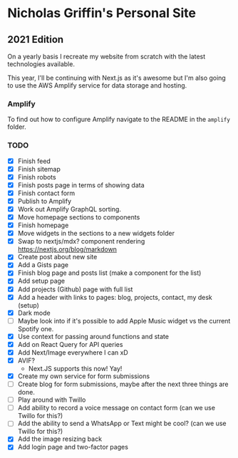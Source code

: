 # Nicholas Griffin's Personal Site

## 2021 Edition

On a yearly basis I recreate my website from scratch with the latest technologies available.

This year, I'll be continuing with Next.js as it's awesome but I'm also going to use the AWS Amplify service for data storage and hosting.

### Amplify

To find out how to configure Amplify navigate to the README in the `amplify` folder.

### TODO

- [x] Finish feed
- [x] Finish sitemap
- [x] Finish robots
- [x] Finish posts page in terms of showing data
- [x] Finish contact form
- [x] Publish to Amplify
- [x] Work out Amplify GraphQL sorting.
- [x] Move homepage sections to components
- [x] Finish homepage
- [x] Move widgets in the sections to a new widgets folder
- [x] Swap to nextjs/mdx? component rendering https://nextjs.org/blog/markdown
- [x] Create post about new site
- [x] Add a Gists page
- [x] Finish blog page and posts list (make a component for the list)
- [x] Add setup page
- [x] Add projects (Github) page with full list
- [x] Add a header with links to pages: blog, projects, contact, my desk (setup)
- [x] Dark mode
- [ ] Maybe look into if it's possible to add Apple Music widget vs the current Spotify one.
- [x] Use context for passing around functions and state
- [x] Add on React Query for API queries
- [x] Add Next/Image everywhere I can xD
- [x] AVIF?
    - Next.JS supports this now! Yay!
- [x] Create my own service for form submissions
- [ ] Create blog for form submissions, maybe after the next three things are done.
- [ ] Play around with Twillo
- [ ] Add ability to record a voice message on contact form (can we use Twillo for this?)
- [ ] Add the ability to send a WhatsApp or Text might be cool? (can we use Twillo for this?)
- [x] Add the image resizing back
- [x] Add login page and two-factor pages
